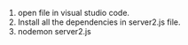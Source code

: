 1. open file in visual studio code.
2. Install all the dependencies in server2.js file.
3. nodemon server2.js

